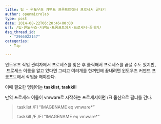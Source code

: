 ```yaml
---
title: 팁 – 윈도우즈 커맨드 프롬프트에서 프로세서 끝내기
author: openmicrolab
type: post
date: 2014-08-22T06:20:46+00:00
url: /팁-윈도우즈-커맨드-프롬프트에서-프로세서-끝내기/
dsq_thread_id:
  - "2966022147"
categories:
  - Tip

---
```

윈도우즈 작업 관리자에서 프로세스를 찾은 후 클릭해서 프로세스를 끝낼 수도 있지만,  프로세스 이름을 알고 있다면 그리고 여러개를 한꺼번에 끝내려면 윈도우즈 커맨드 프롬프트에서 작업을 해야한다.

이때 필요한 명령어는 **tasklist, taskkill**

만약 프로세스 이름이 vmware로 시작하는 프로세서이면 /FI 옵션으로 필터를 건다.

> tasklist /FI &#8220;IMAGENAME eq vmware*&#8221;
> 
> taskkill /F /FI &#8220;IMAGENAME eq vmware*&#8221;